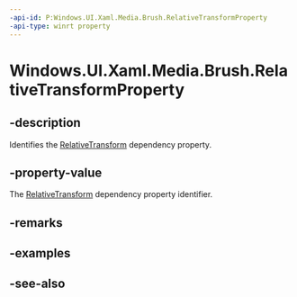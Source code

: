 ```yaml
---
-api-id: P:Windows.UI.Xaml.Media.Brush.RelativeTransformProperty
-api-type: winrt property
---
```


<!-- Property syntax
public Windows.UI.Xaml.DependencyProperty RelativeTransformProperty { get; }
-->

# Windows.UI.Xaml.Media.Brush.RelativeTransformProperty

## -description
Identifies the [RelativeTransform](brush_relativetransform.md) dependency property.



## -property-value
The [RelativeTransform](brush_relativetransform.md) dependency property identifier.

## -remarks

## -examples

## -see-also
